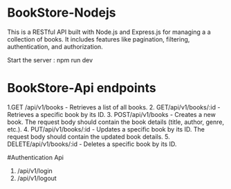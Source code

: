 # BookStore-Nodejs
This is a RESTful API built with Node.js and Express.js for managing a a collection of books. It includes features like pagination, filtering, authentication, and authorization.

Start the server : npm run dev

# BookStore-Api endpoints
1.GET /api/v1/books - Retrieves a list of all books.
2. GET/api/v1/books/:id - Retrieves a specific book by its ID.
3. POST/api/v1/books - Creates a new book. The request body should contain the book
details (title, author, genre, etc.).
4. PUT/api/v1/books/:id - Updates a specific book by its ID. The request body should contain
the updated book details.
5. DELETE/api/v1/books/:id - Deletes a specific book by its ID.

#Authentication Api 
1. /api/v1/login
2. /api/v1/logout
